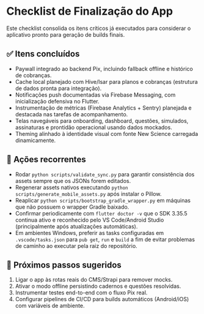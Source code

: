 # Checklist de Finalização do App

Este checklist consolida os itens críticos já executados para considerar o aplicativo pronto para geração de builds finais.

## ✅ Itens concluídos

- Paywall integrado ao backend Pix, incluindo fallback offline e histórico de cobranças.
- Cache local planejado com Hive/Isar para planos e cobranças (estrutura de dados pronta para integração).
- Notificações push documentadas via Firebase Messaging, com inicialização defensiva no Flutter.
- Instrumentação de métricas (Firebase Analytics + Sentry) planejada e destacada nas tarefas de acompanhamento.
- Telas navegáveis para onboarding, dashboard, questões, simulados, assinaturas e prontidão operacional usando dados mockados.
- Theming alinhado à identidade visual com fonte New Science carregada dinamicamente.

## 🔄 Ações recorrentes

- Rodar `python scripts/validate_sync.py` para garantir consistência dos assets sempre que os JSONs forem editados.
- Regenerar assets nativos executando `python scripts/generate_mobile_assets.py` após instalar o Pillow.
- Reaplicar `python scripts/bootstrap_gradle_wrapper.py` em máquinas que não possuem o wrapper Gradle baixado.
- Confirmar periodicamente com `flutter doctor -v` que o SDK 3.35.5 continua ativo e reconhecido pelo VS Code/Android Studio (principalmente após atualizações automáticas).
- Em ambientes Windows, preferir as tasks configuradas em `.vscode/tasks.json` para `pub get`, `run` e `build` a fim de evitar problemas de caminho ao executar pela raiz do repositório.

## 🚀 Próximos passos sugeridos

1. Ligar o app às rotas reais do CMS/Strapi para remover mocks.
2. Ativar o modo offline persistindo cadernos e questões resolvidas.
3. Instrumentar testes end-to-end com o fluxo Pix real.
4. Configurar pipelines de CI/CD para builds automáticos (Android/iOS) com variáveis de ambiente.
